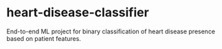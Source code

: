 # heart-disease-classifier
End-to-end ML project for binary classification of heart disease presence based on patient features.
